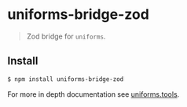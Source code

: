 # uniforms-bridge-zod

> Zod bridge for `uniforms`.

## Install

```sh
$ npm install uniforms-bridge-zod
```

For more in depth documentation see [uniforms.tools](https://uniforms.tools).
